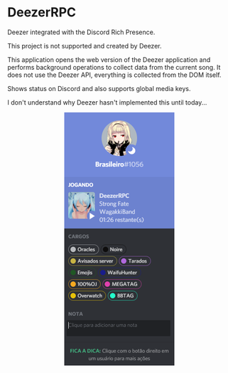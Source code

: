 # DeezerRPC
Deezer integrated with the Discord Rich Presence.

This project is not supported and created by Deezer.

This application opens the web version of the Deezer application and performs background operations to collect data from the current song. It does not use the Deezer API, everything is collected from the DOM itself.

Shows status on Discord and also supports global media keys.

I don't understand why Deezer hasn't implemented this until today...

<p align="center">
  <img width="248px" height="569px" src="./assets/readme_discord_status.png">
</p>
